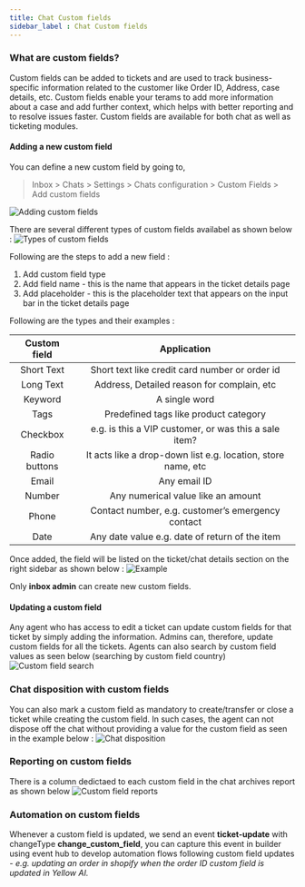 ```yaml
---
title: Chat Custom fields
sidebar_label : Chat Custom fields
---
```




### What are custom fields?

Custom fields can be added to tickets and are used to track business-specific information related to the customer like Order ID, Address, case details, etc. Custom fields enable your terams to add more information about a case and add further context, which helps with better reporting and to resolve issues faster. Custom fields are available for both chat as well as ticketing modules.

#### Adding a new custom field

You can define a new custom field by going to,
>Inbox > Chats > Settings > Chats configuration > Custom Fields > Add custom fields

![Adding custom fields](https://cdn.yellowmessenger.com/iMY5utFBNX5I1635071973851.png)

There are several different types of custom fields availabel as shown below :
![Types of custom fields](https://cdn.yellowmessenger.com/WWLml6pNIMQz1635072064837.png)

Following are the steps to add a new field :

1. Add custom field type
2. Add field name - this is the name that appears in the ticket details page
3. Add placeholder - this is the placeholder text that appears on the input bar in the ticket details page

Following are the types and their examples :

|  Custom field |                          Application                         |
|:-------------:|:------------------------------------------------------------:|
| Short Text    | Short text like credit card number or order id               |
| Long Text     | Address, Detailed reason for complain, etc                   |
| Keyword       | A single word                                                |
| Tags          | Predefined tags like product category                        |
| Checkbox      | e.g. is this a VIP customer, or was this a sale item?        |
| Radio buttons | It acts like a drop-down list e.g. location, store name, etc |
| Email         | Any email ID                                                 |
| Number        | Any numerical value like an amount                           |
| Phone         | Contact number, e.g. customer’s emergency contact            |
| Date          | Any date value e.g. date of return of the item               |
  
Once added, the field will be listed on the ticket/chat details section on the right sidebar as shown below :
![Example](https://cdn.yellowmessenger.com/k5VEorRDldSg1635072109945.png)

Only **inbox admin** can create new custom fields.

#### Updating a custom field
Any agent who has access to edit a ticket can update custom fields for that ticket by simply adding the information. Admins can, therefore, update custom fields for all the tickets. Agents can also search by custom field values as seen below (searching by custom field country)
![Custom field search](https://cdn.yellowmessenger.com/gJqieNE8tqm61635072154648.png)

### Chat disposition with custom fields
You can also mark a custom field as mandatory to create/transfer or close a ticket while creating the custom field. In such cases, the agent can not dispose off the chat without providing a value for the custom field as seen in the example below :
![Chat disposition](https://cdn.yellowmessenger.com/NQEV68vQU6oF1635072213029.jpg)

### Reporting on custom fields
There is a column dedictaed to each custom field in the chat archives report as shown below
 ![Custom field reports](https://cdn.yellowmessenger.com/5JZOkYaOM9KO1635072241566.jpg)

### Automation on custom fields
Whenever a custom field is updated, we send an event **ticket-update** with changeType **change_custom_field**, you can capture this event in builder using event hub to develop automation flows following custom field updates - *e.g. updating an order in shopify when the order ID custom field is updated in Yellow AI.* 